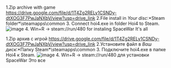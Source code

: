 1.Zip archive with game https://drive.google.com/file/d/1T4Zg2RELy1CSNDy-dtXOG3F7PwJaNXbV/view?usp=drive_link
2.File install in *Your disc*:\*Steam folder*\steamapps\common
3. Connect hoi4.exe in folder Hoi4 to Steam. 
![image](https://github.com/QuadrateHead/Instal-HOI4/assets/98948075/da0ff4ac-a6b0-4c58-a3a1-bbf651e15f67)
4. Win+R -> steam://run/480 for instaling SpaceWar
It's all

1.Zip архив с игрой https://drive.google.com/file/d/1T4Zg2RELy1CSNDy-dtXOG3F7PwJaNXbV/view?usp=drive_link
2.Установите файл в *Ваш диск*:\*Папку Steam*\steamapps\common
3. Подключите hoi4.exe в папке Hoi4 к Steam.
![image](https://github.com/QuadrateHead/Instal-HOI4/assets/98948075/da0ff4ac-a6b0-4c58-a3a1-bbf651e15f67)
4. Win+R -> steam://run/480 для установки SpaceWar
Это все
